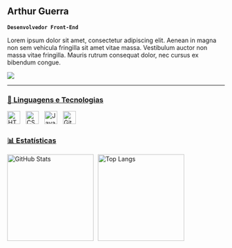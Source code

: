 ## Arthur Guerra

**`Desenvolvedor Front-End`**

Lorem ipsum dolor sit amet, consectetur adipiscing elit. Aenean in magna non sem vehicula fringilla sit amet vitae massa. Vestibulum auctor non massa vitae fringilla. Mauris rutrum consequat dolor, nec cursus ex bibendum congue.

<p align="left">
   <div> 
    <a href="https://www.linkedin.com/in/arthur-guerra-a731bb253/" target="_blank"><img src="https://img.shields.io/badge/-LinkedIn-%230077B5?style=for-the-badge&logo=linkedin&logoColor=white" target="_blank">
  </div>
</p>

---

### 🤖 Linguagens e Tecnologias

<img 
    align="left" 
    alt="HTML"
    title="HTML" 
    width="30px" 
    style="padding-right: 10px;" 
    src="https://cdn.jsdelivr.net/gh/devicons/devicon@latest/icons/html5/html5-original.svg" 
/>
<img 
    align="left" 
    alt="CSS" 
    title="CSS"
    width="30px" 
    style="padding-right: 10px;" 
    src="https://cdn.jsdelivr.net/gh/devicons/devicon@latest/icons/css3/css3-original.svg" 
/>
<img 
    align="left" 
    alt="JavaScript" 
    title="JavaScript"
    width="30px" 
    style="padding-right: 10px;" 
    src="https://cdn.jsdelivr.net/gh/devicons/devicon@latest/icons/javascript/javascript-original.svg" 
/>

<img 
    align="left" 
    alt="Git" 
    title="Git"
    width="30px" 
    style="padding-right: 10px;" 
    src="https://cdn.jsdelivr.net/gh/devicons/devicon@latest/icons/git/git-original.svg" 
/>

<br/>
<br/>

### 📊 Estatísticas

<div style="display: flex; justify-content: flex-start; align-items: flex-start; gap: 10px;">
  <img 
    height="200"
    src="https://github-readme-stats.vercel.app/api?username=arthurguerraa&show_icons=true&theme=dark&include_all_commits=true&locale=pt-br" 
    alt="GitHub Stats" 
  />
  <img 
    height="200"
    src="https://github-readme-stats.vercel.app/api/top-langs/?username=arthurguerra&theme=dark&layout=compact&custom_title=Tecnologias&langs_count=9" 
    alt="Top Langs" 
  />
</div>


 

